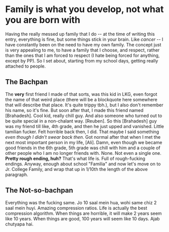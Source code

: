 # Family is what you develop, not what you are born with

Having the really messed up family that I do -- at the time of writing this entry, everything is fine, but some things stick in your brain. Like _cancer_ -- I have constantly been on the need to have my own family. The concept just is very appealing to me, to have a family that I choose, and respect, rather than the ones that I am forced to respect (I hate being forced for anything, except by PP). So I set about, starting from my school days, getting really attached to people. 

## The Bachpan

The **very** first friend I made of that sorts, was this kid in LKG, even forgot the name of that weird place (there will be a blockquote here somewhere that will describe that place. It's quite trippy tbh.), but I also don't remember his name, so it's fine. But soon after that, I made this friend named [Brahadesh]. Cool kid, really chill guy. And also someone who turned out to be quite special in a non-chalant way. [Reuben]. So this [Brahadesh] guy was my friend till like, 4th grade, and then he just upped and vanished. Little tamilian fucker. Felt horrible back then, I did. That maybe I said something _even though I didn't swear back then_. Got normal after that when I met the next most important person in my life, [Ali]. Damn, even though we became good friends in the 6th grade, 5th grade was chill with him and a couple of other people who I am no longer friends with. None. Not even a single one. **Pretty rough ending, huh?** That's what life is. Full of rough-fucking endings. Anyway, enough about school "Familia" and now let's move on to Jr. College Family, and wrap that up in 1/10th the length of the above paragraph. 

## The Not-so-bachpan

Everything was the fucking same. Jo 10 saal mein hua, wohi same chiz 2 saal mein huyi. Amazing compression ratios. Life is actually the best compression algorithm. When things are horrible, it will make 2 years seem like 10 years. When things are good, 100 years will seem like 10 days. Ajab chutyapa hai. 